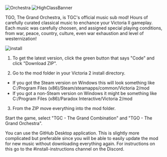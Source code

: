 ![Orchestra](https://user-images.githubusercontent.com/32886642/209884261-069d70e1-997f-4152-a99a-c6b527ea6fd2.png)
![HighClassBanner](https://user-images.githubusercontent.com/32886642/210163089-ef31d871-e4a6-43c1-b78b-0d3430ef0887.png)

TGO, The Grand Orchestra, is TGC's official music sub mod! 
Hours of carefully curated classical music to enchance your Victoria II gameplay. Each music was carefully choosen, and assigned special playing conditions, from war, peace, country, culture, even war exhaustion and level of westernization!

![install](https://user-images.githubusercontent.com/32886642/209893249-d243fd64-469d-478f-b5e5-d53f1d96bec5.png)

1. To get the latest version, click the green button that says "Code" and click "Download ZIP".

2. Go to the mod folder in your Victoria 2 install directory.
  * If you got the Steam version on Windows this will look something like C:/Program Files (x86)/Steam/steamapps/common/Victoria 2/mod
  * If you got a non-Steam version on Windows it might be something like C:/Program Files (x86)/Paradox Interactive/Victoria 2/mod

3. From the ZIP move everything into the mod folder.

Start the game, select "TGC - The Grand Combination" and "TGO - The Grand Orchestra".

You can use the GitHub Desktop application. This is slightly more complicated but preferable since you will be able to easily update the mod for new music without downloading everything again. For instructions on this go to the #install-instructions channel on the Discord.
